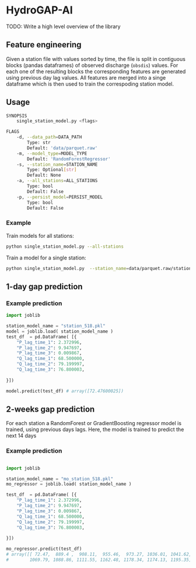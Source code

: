 # HydroGAP-AI

TODO: Write a high level overview of the library

 
## Feature engineering

Given a station file with values sorted by time, the file is split in contiguous blocks (pandas dataframes) of observed discharge (`obsdis`) values. For each one of the resulting blocks the corresponding features are generated using previous day lag values. All features are merged into a singe dataframe which is then used to train the correspoding station model. 


## Usage 


```bash      
SYNOPSIS
    single_station_model.py <flags>

FLAGS
    -d, --data_path=DATA_PATH
        Type: str
        Default: 'data/parquet.raw'
    -m, --model_type=MODEL_TYPE
        Default: 'RandomForestRegressor'
    -s, --station_name=STATION_NAME
        Type: Optional[str]
        Default: None
    -a, --all_stations=ALL_STATIONS
        Type: bool
        Default: False
    -p, --persist_model=PERSIST_MODEL
        Type: bool
        Default: False
```

### Example

Train models for all stations: 

```bash 
python single_station_model.py --all-stations
``` 

Train a model for a single station: 

```bash 
python single_station_model.py  --station_name=data/parquet.raw/station_518 --persist_model
``` 



## 1-day gap prediction

### Example prediction 
 

```python
import joblib

station_model_name = "station_518.pkl"
model = joblib.load( station_model_name ) 
test_df  = pd.DataFrame( [{
    "P_lag_time_1": 2.372996,
    "P_lag_time_2": 9.947697,
    "P_lag_time_3": 0.009867,
    "Q_lag_time_1": 68.500000,
    "Q_lag_time_2": 79.199997,
    "Q_lag_time_3": 76.800003,
    
}])

model.predict(test_df) # array([72.47600025])

``` 



## 2-weeks gap prediction

For each station a  RandomForest or GradientBoosting regressor model is trained, using previous days lags.
Here, the model is trained to predict the next 14 days

### Example prediction


```python

import joblib

station_model_name = "mo_station_518.pkl"
mo_regressor = joblib.load( station_model_name ) 

test_df  = pd.DataFrame( [{
    "P_lag_time_1": 2.372996,
    "P_lag_time_2": 9.947697,
    "P_lag_time_3": 0.009867,
    "Q_lag_time_1": 68.500000,
    "Q_lag_time_2": 79.199997,
    "Q_lag_time_3": 76.800003,
    
}])

mo_regressor.predict(test_df) 
# array([[ 72.47,  889.4 ,  908.11,  955.46,  973.27, 1036.01, 1041.62,
#        1069.79, 1088.86, 1111.55, 1162.48, 1178.34, 1174.13, 1195.35]])
``` 